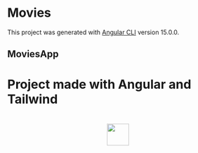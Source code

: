 # Movies

This project was generated with [Angular CLI](https://github.com/angular/angular-cli) version 15.0.0.

## MoviesApp
<h1>Project made with Angular and Tailwind<h1/>

<div align="center">
<img src="https://i.ibb.co/zQ5qxds/Screenshot-29.png" width="50px">
   </div>

